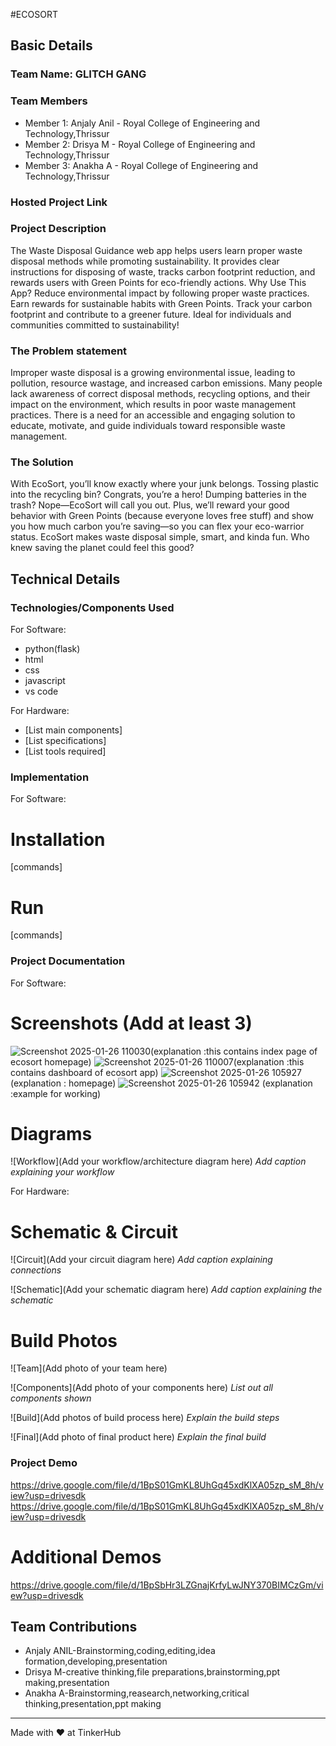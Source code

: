 #ECOSORT


## Basic Details
### Team Name: GLITCH GANG


### Team Members
- Member 1: Anjaly Anil - Royal College of Engineering and Technology,Thrissur
- Member 2: Drisya M - Royal College of Engineering and Technology,Thrissur
- Member 3: Anakha A - Royal College of Engineering and Technology,Thrissur

### Hosted Project Link

### Project Description
The Waste Disposal Guidance web app helps users learn proper waste disposal methods while promoting sustainability. It provides clear instructions for disposing of waste, tracks carbon footprint reduction, and rewards users with Green Points for eco-friendly actions.
Why Use This App?
Reduce environmental impact by following proper waste practices.
Earn rewards for sustainable habits with Green Points.
Track your carbon footprint and contribute to a greener future.
Ideal for individuals and communities committed to sustainability!

### The Problem statement
Improper waste disposal is a growing environmental issue, leading to pollution, resource wastage, and increased carbon emissions. Many people lack awareness of correct disposal methods, recycling options, and their impact on the environment, which results in poor waste management practices. There is a need for an accessible and engaging solution to educate, motivate, and guide individuals toward responsible waste management.

### The Solution
With EcoSort, you’ll know exactly where your junk belongs. Tossing plastic into the recycling bin? Congrats, you’re a hero! Dumping batteries in the trash? Nope—EcoSort will call you out. Plus, we’ll reward your good behavior with Green Points (because everyone loves free stuff) and show you how much carbon you’re saving—so you can flex your eco-warrior status.
EcoSort makes waste disposal simple, smart, and kinda fun. Who knew saving the planet could feel this good?

## Technical Details
### Technologies/Components Used
For Software:
- python(flask)
- html
- css
- javascript
- vs code

For Hardware:
- [List main components]
- [List specifications]
- [List tools required]

### Implementation
For Software:
# Installation
[commands]

# Run
[commands]

### Project Documentation
For Software:

# Screenshots (Add at least 3)
![Screenshot 2025-01-26 110030](https://github.com/user-attachments/assets/4c865e5e-3a64-42cb-bc23-e37674daccd3)(explanation :this contains index page of ecosort homepage)
![Screenshot 2025-01-26 110007](https://github.com/user-attachments/assets/19fd5fbf-3003-431f-991c-a549361203e3)(explanation :this contains dashboard of ecosort app)
![Screenshot 2025-01-26 105927](https://github.com/user-attachments/assets/8a0a0a07-4282-4ad6-8336-9d15ef52f8f7)(explanation : homepage)
![Screenshot 2025-01-26 105942](https://github.com/user-attachments/assets/13fc79e5-f48f-48fd-b304-d02d0afbab10) (explanation :example for working)

# Diagrams
![Workflow](Add your workflow/architecture diagram here)
*Add caption explaining your workflow*

For Hardware:

# Schematic & Circuit
![Circuit](Add your circuit diagram here)
*Add caption explaining connections*

![Schematic](Add your schematic diagram here)
*Add caption explaining the schematic*

# Build Photos
![Team](Add photo of your team here)


![Components](Add photo of your components here)
*List out all components shown*

![Build](Add photos of build process here)
*Explain the build steps*

![Final](Add photo of final product here)
*Explain the final build*

### Project Demo

https://drive.google.com/file/d/1BpS01GmKL8UhGq45xdKlXA05zp_sM_8h/view?usp=drivesdk
https://drive.google.com/file/d/1BpS01GmKL8UhGq45xdKlXA05zp_sM_8h/view?usp=drivesdk
# Additional Demos
https://drive.google.com/file/d/1BpSbHr3LZGnajKrfyLwJNY370BIMCzGm/view?usp=drivesdk

## Team Contributions
- Anjaly ANIL-Brainstorming,coding,editing,idea formation,developing,presentation
- Drisya M-creative thinking,file preparations,brainstorming,ppt making,presentation
- Anakha A-Brainstorming,reasearch,networking,critical thinking,presentation,ppt making

---
Made with ❤️ at TinkerHub
